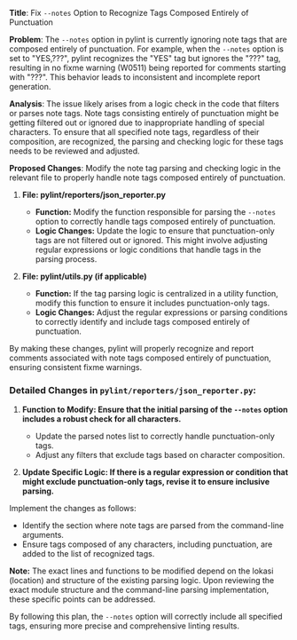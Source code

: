 **Title**: Fix `--notes` Option to Recognize Tags Composed Entirely of Punctuation

**Problem**: 
The `--notes` option in pylint is currently ignoring note tags that are composed entirely of punctuation. For example, when the `--notes` option is set to "YES,???", pylint recognizes the "YES" tag but ignores the "???" tag, resulting in no fixme warning (W0511) being reported for comments starting with "???". This behavior leads to inconsistent and incomplete report generation.

**Analysis**:
The issue likely arises from a logic check in the code that filters or parses note tags. Note tags consisting entirely of punctuation might be getting filtered out or ignored due to inappropriate handling of special characters. To ensure that all specified note tags, regardless of their composition, are recognized, the parsing and checking logic for these tags needs to be reviewed and adjusted.

**Proposed Changes**:
Modify the note tag parsing and checking logic in the relevant file to properly handle note tags composed entirely of punctuation.

1. **File: pylint/reporters/json_reporter.py**
   - **Function:** Modify the function responsible for parsing the `--notes` option to correctly handle tags composed entirely of punctuation.
   - **Logic Changes:** Update the logic to ensure that punctuation-only tags are not filtered out or ignored. This might involve adjusting regular expressions or logic conditions that handle tags in the parsing process.

2. **File: pylint/utils.py (if applicable)**
   - **Function:** If the tag parsing logic is centralized in a utility function, modify this function to ensure it includes punctuation-only tags.
   - **Logic Changes:** Adjust the regular expressions or parsing conditions to correctly identify and include tags composed entirely of punctuation.

By making these changes, pylint will properly recognize and report comments associated with note tags composed entirely of punctuation, ensuring consistent fixme warnings.

### Detailed Changes in `pylint/reporters/json_reporter.py`:

1. **Function to Modify: Ensure that the initial parsing of the `--notes` option includes a robust check for all characters.**
   - Update the parsed notes list to correctly handle punctuation-only tags.
   - Adjust any filters that exclude tags based on character composition.

2. **Update Specific Logic: If there is a regular expression or condition that might exclude punctuation-only tags, revise it to ensure inclusive parsing.**

Implement the changes as follows:
- Identify the section where note tags are parsed from the command-line arguments.
- Ensure tags composed of any characters, including punctuation, are added to the list of recognized tags.
  
**Note:**
The exact lines and functions to be modified depend on the lokasi (location) and structure of the existing parsing logic. Upon reviewing the exact module structure and the command-line parsing implementation, these specific points can be addressed.

By following this plan, the `--notes` option will correctly include all specified tags, ensuring more precise and comprehensive linting results.